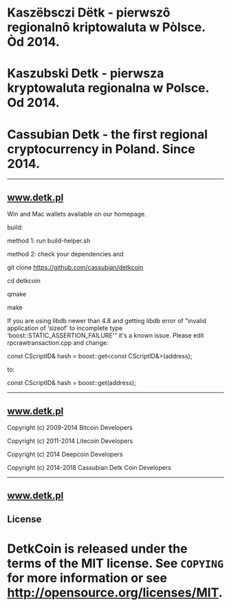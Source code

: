Kaszëbsczi Dëtk - pierwszô regionalnô kriptowaluta w Pòlsce. Òd 2014.
================================
Kaszubski Detk - pierwsza kryptowaluta regionalna w Polsce. Od 2014.
================================
Cassubian Detk - the first regional cryptocurrency in Poland. Since 2014.
================================

----------------
www.detk.pl
----------------
Win and Mac wallets available on our homepage.

build:

method 1: run build-helper.sh

method 2: check your dependencies and

git clone https://github.com/cassubian/detkcoin

cd detkcoin

qmake

make




If you are using libdb newer than 4.8 and getting libdb error of "invalid application of ‘sizeof’ to incomplete type ‘boost::STATIC_ASSERTION_FAILURE<false>’" it's a known issue.
Please edit rpcrawtransaction.cpp and change:

const CScriptID& hash = boost::get<const CScriptID&>(address);

to:

const CScriptID& hash = boost::get<CScriptID>(address);



----------------
www.detk.pl
----------------

Copyright (c) 2009-2014 Bitcoin Developers

Copyright (c) 2011-2014 Litecoin Developers

Copyright (c) 2014 Deepcoin Developers

Copyright (c) 2014-2018 Cassubian Detk Coin Developers

----------------
www.detk.pl
----------------

License
-------

DetkCoin is released under the terms of the MIT license. See `COPYING` for more
information or see http://opensource.org/licenses/MIT.
=======
